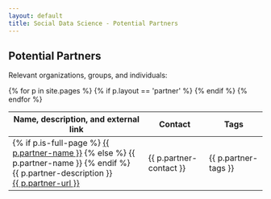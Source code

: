 ```yaml
---
layout: default
title: Social Data Science - Potential Partners
---
```

Potential Partners
------------------

Relevant organizations, groups, and individuals:

<table id="partner-table" class="table table-bordered">
  <thead>
    <th>Name, description, and external link</th>
    <th>Contact</th>
    <th>Tags</th>
  </thead>
  {% for p in site.pages %}
    {% if p.layout == 'partner' %}
      <tr>
        <td class="partner-name">
          {% if p.is-full-page %}
            <a class="partner-name" href="{{ p.url }}">{{ p.partner-name }}</a>
          {% else %}
            <span class="partner-name">{{ p.partner-name }}</span>
          {% endif %}
          <br />
          {{ p.partner-description }}<br />
          <a href="{{ p.partner-url }}">{{ p.partner-url }}</a>
        </td>
        <td class="partner-contact">{{ p.partner-contact }}</td>
        <td class="partner-tags">{{ p.partner-tags }}</td>
      </tr>
    {% endif %}
  {% endfor %}
</table>


<script src="/assets/dynatable/jquery.dynatable.js"></script>
<script>
$('#partner-table').dynatable({
    inputs: {
      paginationClass: 'pagination',
      paginationActiveClass: 'active',
      paginationDisabledClass: 'disabled'
    }
});
</script>
